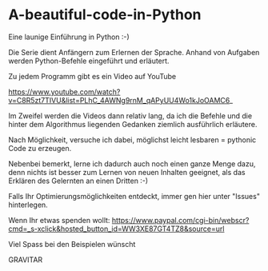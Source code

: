 # A-beautiful-code-in-Python
Eine launige Einführung in Python :-)

Die Serie dient Anfängern zum Erlernen der Sprache. Anhand von Aufgaben werden Python-Befehle eingeführt und erläutert.

Zu jedem Programm gibt es ein Video auf YouTube

https://www.youtube.com/watch?v=C8R5zt7TIVU&list=PLhC_4AWNg9rnM_qAPyUU4Wo1kJoOAMC6_

Im Zweifel werden die Videos dann relativ lang, da ich die Befehle und die hinter dem Algorithmus liegenden Gedanken ziemlich ausführlich erläutere.

Nach Möglichkeit, versuche ich dabei, möglichst leicht lesbaren = pythonic Code zu erzeugen.

Nebenbei bemerkt, lerne ich dadurch auch noch einen ganze Menge dazu, denn nichts ist besser zum Lernen von neuen Inhalten geeignet, als das Erklären des Gelernten an einen Dritten :-)

Falls Ihr Optimierungsmöglichkeiten entdeckt, immer gen hier unter "Issues" hinterlegen.

Wenn Ihr etwas spenden wollt: https://www.paypal.com/cgi-bin/webscr?cmd=_s-xclick&hosted_button_id=WW3XE87GT4TZ8&source=url

Viel Spass bei den Beispielen wünscht

GRAVITAR
